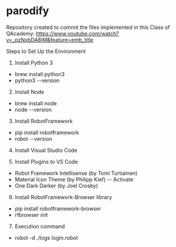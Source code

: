 # parodify

Repository created to commit the files implemented in this Class of QAcademy:
https://www.youtube.com/watch?v=_pzNxbDA8jM&feature=emb_title

Steps to Set Up the Environment

1. Install Python 3
 - brew install python3
 - python3 --version

2. Install Node
 - brew install node
 - node --version

3. Install RobotFramework
 - pip install robotframework
 - robot --version

4. Install Visual Studio Code

5. Install Plugins to VS Code
 - Robot Framework Intellisense (by Tomi Turtiainen)
 - Material Icon Theme (by Philipp Kief)
 -- Activate
 - One Dark Darker (by Joel Crosby)

6. Install RobotFramework-Browser library
 - pip install robotframework-browser
 - rfbrowser init


7. Execution command
 - robot -d ./logs login.robot
